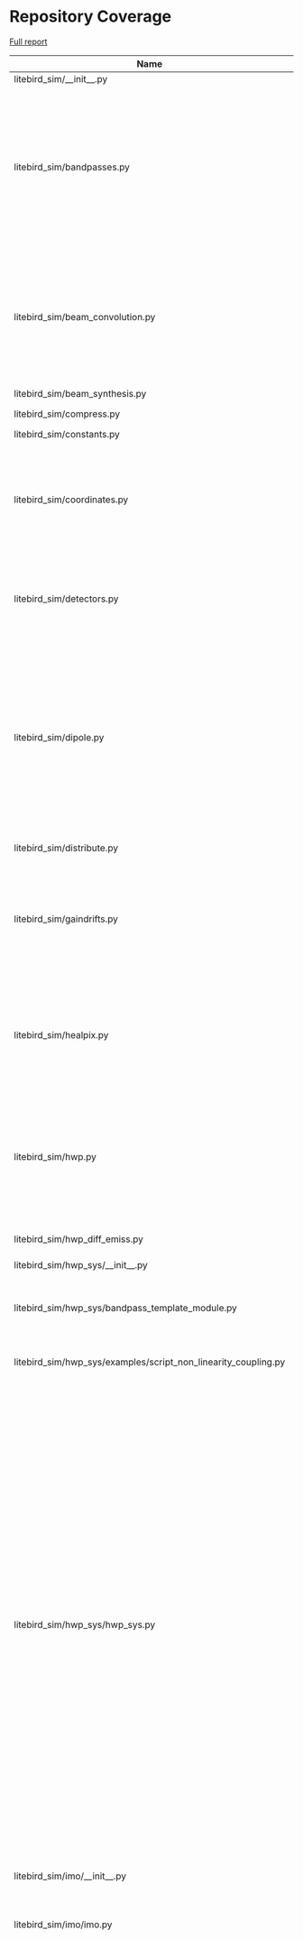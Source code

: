# Repository Coverage

[Full report](https://htmlpreview.github.io/?https://github.com/litebird/litebird_sim/blob/python-coverage-comment-action-data/htmlcov/index.html)

| Name                                                                |    Stmts |     Miss |   Cover |   Missing |
|-------------------------------------------------------------------- | -------: | -------: | ------: | --------: |
| litebird\_sim/\_\_init\_\_.py                                       |       39 |        0 |    100% |           |
| litebird\_sim/bandpasses.py                                         |      124 |       17 |     86% |104, 120, 132-133, 238-241, 253-254, 265, 311-312, 323-329, 344 |
| litebird\_sim/beam\_convolution.py                                  |      112 |       15 |     87% |134, 171, 317, 403-405, 413-415, 428, 437, 455-462, 468 |
| litebird\_sim/beam\_synthesis.py                                    |       73 |        1 |     99% |       110 |
| litebird\_sim/compress.py                                           |       24 |        8 |     67% | 19, 29-35 |
| litebird\_sim/constants.py                                          |       11 |        0 |    100% |           |
| litebird\_sim/coordinates.py                                        |       59 |       28 |     53% |69-74, 99-102, 130-134, 165, 193-203, 223-241 |
| litebird\_sim/detectors.py                                          |      215 |        8 |     96% |18, 256, 260-265, 351, 372, 438 |
| litebird\_sim/dipole.py                                             |      113 |       42 |     63% |64, 70-72, 78-81, 86-87, 92-97, 102-105, 115-116, 123-128, 142-188, 390, 400, 410-419 |
| litebird\_sim/distribute.py                                         |       76 |        9 |     88% |   116-125 |
| litebird\_sim/gaindrifts.py                                         |      118 |       11 |     91% |239, 340, 392-396, 450, 466, 472, 547, 550, 554 |
| litebird\_sim/healpix.py                                            |      122 |       37 |     70% |102, 106, 149-150, 154-183, 265, 307, 321, 344 |
| litebird\_sim/hwp.py                                                |       72 |       25 |     65% |40, 70, 107, 119, 124, 129, 138-144, 150-171, 209, 275 |
| litebird\_sim/hwp\_diff\_emiss.py                                   |       31 |        5 |     84% |18, 23-24, 44, 80 |
| litebird\_sim/hwp\_sys/\_\_init\_\_.py                              |        0 |        0 |    100% |           |
| litebird\_sim/hwp\_sys/bandpass\_template\_module.py                |       73 |       63 |     14% |21-28, 42-46, 65-92, 105, 134-218 |
| litebird\_sim/hwp\_sys/examples/script\_non\_linearity\_coupling.py |       62 |       54 |     13% |10-153, 161 |
| litebird\_sim/hwp\_sys/hwp\_sys.py                                  |      257 |      133 |     48% |23, 27-30, 49-58, 70-98, 115-163, 168-205, 213-215, 222-226, 233-237, 260-270, 297-339, 362-373, 396-442, 500-514, 519, 526-529, 555, 566, 573, 576-579, 651, 659, 667-716, 767-771, 775, 804, 862, 877-905 |
| litebird\_sim/imo/\_\_init\_\_.py                                   |        3 |        0 |    100% |           |
| litebird\_sim/imo/imo.py                                            |       69 |       17 |     75% |36-47, 52-57, 71, 89, 93, 106, 110, 141 |
| litebird\_sim/imobrowser.py                                         |      185 |      139 |     25% |30, 62-71, 76-84, 91-107, 110-113, 116-119, 122-125, 128-131, 134-137, 140-156, 159-169, 172-173, 176, 181-228, 231, 234, 237, 240-245, 248-251, 254-258, 262, 267-302, 305-308, 311-317, 320-326, 329, 333-338, 342-360 |
| litebird\_sim/install\_imo.py                                       |      114 |       95 |     17% |24-33, 37-50, 60, 70-173, 182-234, 238-247, 256-274, 278 |
| litebird\_sim/io.py                                                 |      241 |       23 |     90% |67, 71, 227-228, 235, 239, 273-274, 469-475, 478, 501-502, 530, 533, 599, 607, 713-715, 758 |
| litebird\_sim/madam.py                                              |      149 |       11 |     93% |297, 328-331, 351-353, 378, 400, 424, 503 |
| litebird\_sim/mapmaking/\_\_init\_\_.py                             |        4 |        0 |    100% |           |
| litebird\_sim/mapmaking/binner.py                                   |      108 |       44 |     59% |81-89, 115-155, 166-176, 264, 421 |
| litebird\_sim/mapmaking/common.py                                   |      236 |      149 |     37% |105, 175-176, 191-210, 226-235, 271-276, 299-308, 330-396, 410-421, 425-426, 433-434, 444-448, 454-458, 470-472, 482-507, 511-520, 524-535 |
| litebird\_sim/mapmaking/destriper.py                                |      576 |      173 |     70% |112-163, 201, 378-405, 417-429, 457, 527-532, 541-543, 569-593, 620-644, 657-672, 767-771, 798-825, 854-881, 995, 1012, 1134-1140, 1330-1331, 1333-1334, 1374-1384, 1662, 1723-1729, 1741-1743, 1797-1803, 2120, 2132, 2151, 2226, 2236 |
| litebird\_sim/mbs/\_\_init\_\_.py                                   |        1 |        0 |    100% |           |
| litebird\_sim/mbs/mbs.py                                            |      556 |      160 |     71% |40-41, 51-52, 231, 235, 330, 347-348, 364-365, 394-450, 474-476, 482, 486, 492, 510, 513-538, 546-551, 579-581, 590, 607, 614, 629-636, 680-685, 710-711, 717, 722-725, 730, 737, 784-789, 800, 817-818, 824, 830-833, 868-873, 882, 885-951, 979-980, 1017-1018, 1045 |
| litebird\_sim/mpi.py                                                |       46 |        9 |     80% |11-15, 107-111 |
| litebird\_sim/mueller\_convolver.py                                 |      171 |       20 |     88% |99, 108-113, 123-128, 146-147, 220, 222, 224, 226, 247, 342, 354 |
| litebird\_sim/noise.py                                              |       61 |       12 |     80% |43-53, 148, 151, 154, 157, 256, 259 |
| litebird\_sim/non\_linearity.py                                     |       43 |       14 |     67% |35-58, 92, 178, 181, 185 |
| litebird\_sim/observations.py                                       |      347 |      146 |     58% |151-154, 165-166, 185, 192-193, 218, 231-232, 281-282, 286, 369-384, 389, 391, 398, 403, 429, 465-466, 480-622, 649-651, 686-710, 922, 933, 981-998, 1046-1072 |
| litebird\_sim/plot\_fp.py                                           |      184 |      161 |     12% |24-40, 52-68, 76-99, 107-131, 145-157, 165-196, 199-210, 218-221, 224-338, 344-345 |
| litebird\_sim/pointing\_sys.py                                      |      183 |       29 |     84% |40, 52, 91, 94-99, 113, 116-120, 133-135, 140-145, 478-479, 545, 555-558 |
| litebird\_sim/pointings.py                                          |       27 |        0 |    100% |           |
| litebird\_sim/pointings\_in\_obs.py                                 |       94 |       15 |     84% |58, 80-86, 116-119, 238-248 |
| litebird\_sim/profiler.py                                           |       38 |        1 |     97% |        70 |
| litebird\_sim/quaternions.py                                        |       21 |        0 |    100% |           |
| litebird\_sim/scan\_map.py                                          |      109 |       37 |     66% |24-26, 32-37, 42-45, 51, 58-59, 74, 89-100, 202, 205, 245, 275, 397-399, 408-411, 436 |
| litebird\_sim/scanning.py                                           |      186 |       30 |     84% |42, 119-125, 171-192, 212-215, 290-295, 327-328, 494, 540, 614, 702, 815, 828, 931, 976 |
| litebird\_sim/seeding.py                                            |      175 |       28 |     84% |42-56, 98, 112, 143, 226, 230, 233, 240, 249, 251, 258, 264, 267, 274-275, 278, 284, 330 |
| litebird\_sim/simulations.py                                        |      755 |      227 |     70% |93, 99, 111, 119, 216-243, 403, 430, 433, 475-487, 650, 671-672, 675, 680, 685, 775, 798, 820, 874-880, 890, 926, 1076, 1080, 1141, 1148-1155, 1185, 1226-1228, 1268-1269, 1276, 1327, 1473-1480, 1504-1525, 1577, 1587-1588, 1626, 1669, 1674, 1766, 1775, 1806-1816, 1843, 1854-1864, 1887-1905, 1915-1920, 1946-2010, 2028-2044, 2059-2068, 2097-2187, 2210-2239, 2248-2281, 2373-2374, 2471-2477, 2525 |
| litebird\_sim/spacecraft.py                                         |      110 |       28 |     75% |25, 93-120, 150-206, 305, 311 |
| litebird\_sim/spherical\_harmonics.py                               |       54 |        6 |     89% |68, 103, 197, 215-217 |
| litebird\_sim/version.py                                            |        2 |        0 |    100% |           |
|                                                           **TOTAL** | **6429** | **2030** | **68%** |           |


## Setup coverage badge

Below are examples of the badges you can use in your main branch `README` file.

### Direct image

[![Coverage badge](https://raw.githubusercontent.com/litebird/litebird_sim/python-coverage-comment-action-data/badge.svg)](https://htmlpreview.github.io/?https://github.com/litebird/litebird_sim/blob/python-coverage-comment-action-data/htmlcov/index.html)

This is the one to use if your repository is private or if you don't want to customize anything.

### [Shields.io](https://shields.io) Json Endpoint

[![Coverage badge](https://img.shields.io/endpoint?url=https://raw.githubusercontent.com/litebird/litebird_sim/python-coverage-comment-action-data/endpoint.json)](https://htmlpreview.github.io/?https://github.com/litebird/litebird_sim/blob/python-coverage-comment-action-data/htmlcov/index.html)

Using this one will allow you to [customize](https://shields.io/endpoint) the look of your badge.
It won't work with private repositories. It won't be refreshed more than once per five minutes.

### [Shields.io](https://shields.io) Dynamic Badge

[![Coverage badge](https://img.shields.io/badge/dynamic/json?color=brightgreen&label=coverage&query=%24.message&url=https%3A%2F%2Fraw.githubusercontent.com%2Flitebird%2Flitebird_sim%2Fpython-coverage-comment-action-data%2Fendpoint.json)](https://htmlpreview.github.io/?https://github.com/litebird/litebird_sim/blob/python-coverage-comment-action-data/htmlcov/index.html)

This one will always be the same color. It won't work for private repos. I'm not even sure why we included it.

## What is that?

This branch is part of the
[python-coverage-comment-action](https://github.com/marketplace/actions/python-coverage-comment)
GitHub Action. All the files in this branch are automatically generated and may be
overwritten at any moment.